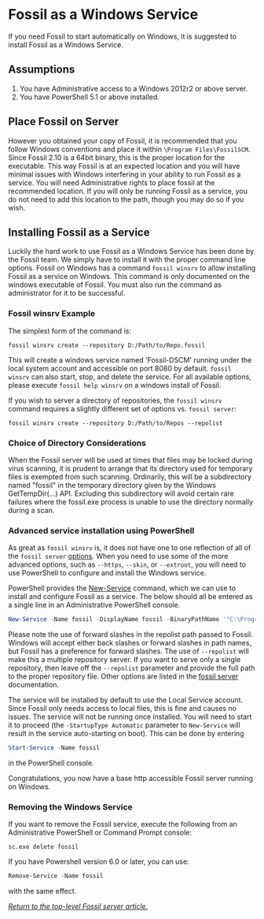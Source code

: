 # Fossil as a Windows Service

If you need Fossil to start automatically on Windows, it is suggested to install
Fossil as a Windows Service.

## Assumptions

1. You have Administrative access to a Windows 2012r2 or above server.
2. You have PowerShell 5.1 or above installed.

## Place Fossil on Server

However you obtained your copy of Fossil, it is recommended that you follow
Windows conventions and place it within `\Program Files\FossilSCM`.  Since
Fossil 2.10 is a 64bit binary, this is the proper location for the executable.
This way Fossil is at an expected location and you will have minimal issues with
Windows interfering in your ability to run Fossil as a service.  You will need
Administrative rights to place fossil at the recommended location.  If you will
only be running Fossil as a service, you do not need to add this location to the
path, though you may do so if you wish.

## Installing Fossil as a Service

Luckily the hard work to use Fossil as a Windows Service has been done by the
Fossil team.  We simply have to install it with the proper command line options.
Fossil on Windows has a command `fossil winsrv` to allow installing Fossil as a
service on Windows.  This command is only documented on the windows executable
of Fossil.  You must also run the command as administrator for it to be
successful.

### Fossil winsrv Example

The simplest form of the command is:

```
fossil winsrv create --repository D:/Path/to/Repo.fossil
```

This will create a windows service named 'Fossil-DSCM' running under the local
system account and accessible on port 8080 by default.  `fossil winsrv` can also
start, stop, and delete the service.  For all available options, please execute
`fossil help winsrv` on a windows install of Fossil.

If you wish to server a directory of repositories, the `fossil winsrv` command
requires a slightly different set of options vs. `fossil server`:

```
fossil winsrv create --repository D:/Path/to/Repos --repolist
```

### Choice of Directory Considerations

When the Fossil server will be used at times that files may be locked
during virus scanning, it is prudent to arrange that its directory used
for temporary files is exempted from such scanning. Ordinarily, this
will be a subdirectory named "fossil" in the temporary directory given
by the Windows GetTempDir(...) API. Excluding this subdirectory will
avoid certain rare failures where the fossil.exe process is unable to
use the directory normally during a scan.

### <a id='PowerShell'></a>Advanced service installation using PowerShell

As great as `fossil winsrv` is, it does not have one to one reflection of all of
the `fossil server` [options](/help?cmd=server).  When you need to use some of
the more advanced options, such as `--https`, `--skin`, or `--extroot`, you will
need to use PowerShell to configure and install the Windows service.

PowerShell provides the [New-Service](https://docs.microsoft.com/en-us/powershell/module/microsoft.powershell.management/new-service?view=powershell-5.1)
command, which we can use to install and configure Fossil as a service.  The
below should all be entered as a single line in an Administrative PowerShell
console.

```PowerShell
New-Service -Name fossil -DisplayName fossil -BinaryPathName '"C:\Program Files\FossilSCM\fossil.exe" server --port 8080 --repolist "D:/Path/to/Repos"' -StartupType Automatic
```

Please note the use of forward slashes in the repolist path passed to Fossil.
Windows will accept either back slashes or forward slashes in path names, but
Fossil has a preference for forward slashes.  The use of `--repolist` will make
this a multiple repository server.  If you want to serve only a single
repository, then leave off the `--repolist` parameter and provide the full path
to the proper repository file. Other options are listed in the
[fossil server](/help?cmd=server) documentation.

The service will be installed by default to use the Local Service account.
Since Fossil only needs access to local files, this is fine and causes no
issues.  The service will not be running once installed.  You will need to start
it to proceed (the `-StartupType Automatic` parameter to `New-Service` will
result in the service auto-starting on boot).  This can be done by entering

```PowerShell
Start-Service -Name fossil
```

in the PowerShell console.

Congratulations, you now have a base http accessible Fossil server running on
Windows.

### Removing the Windows Service

If you want to remove the Fossil service, execute the following from an
Administrative PowerShell or Command Prompt console:

```
sc.exe delete fossil
```

If you have Powershell version 6.0 or later, you can use:

```PowerShell
Remove-Service -Name fossil
```

with the same effect.

*[Return to the top-level Fossil server article.](../)*
